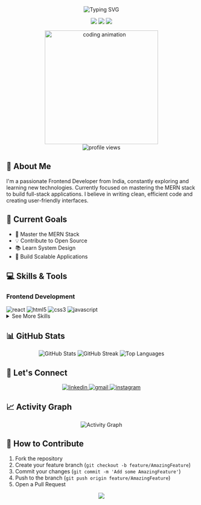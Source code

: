 <div align="center">
  <img src="https://readme-typing-svg.demolab.com?font=Fira+Code&weight=600&size=28&duration=4000&pause=1000&color=2F81F7&center=true&vCenter=true&random=false&width=435&lines=Hi+%F0%9F%91%8B%2C+I'm+Pradyumna;Frontend+Developer;MERN+Stack+Enthusiast" alt="Typing SVG" />

  <p align="center">
    <img src="https://img.shields.io/badge/Focus-Frontend%20Development-dodgerblue?style=for-the-badge" />
    <img src="https://img.shields.io/badge/Lives-India-success?style=for-the-badge" />
    <img src="https://img.shields.io/badge/Learning-MERN%20Stack-blueviolet?style=for-the-badge" />
  </p>
</div>

<div align="center">
  <img src="https://i.giphy.com/media/v1.Y2lkPTc5MGI3NjExZDh4b2R5bzN0YzFqeTVuamg5cXdjcTNrd3J6NzM4aDd6eTFuM2hjayZlcD12MV9pbnRlcm5hbF9naWZfYnlfaWQmY3Q9Zw/bGgsc5mWoryfgKBx1u/giphy.gif" width="300px" alt="coding animation"/>
</div>

<div align="center">
  <img src="https://komarev.com/ghpvc/?username=pradyumn8&label=Profile%20Views&color=0e75b6&style=flat" alt="profile views" />
</div>

## 🚀 About Me
<p>
I'm a passionate Frontend Developer from India, constantly exploring and learning new technologies. Currently focused on mastering the MERN stack to build full-stack applications. I believe in writing clean, efficient code and creating user-friendly interfaces.
</p>

## 🎯 Current Goals
- 🌱 Master the MERN Stack
- 💡 Contribute to Open Source
- 📚 Learn System Design
- 🚀 Build Scalable Applications

## 💻 Skills & Tools

### Frontend Development
<div align="left">
  <img src="https://img.shields.io/badge/React-20232A?style=for-the-badge&logo=react&logoColor=61DAFB" alt="react" />
  <img src="https://img.shields.io/badge/HTML5-E34F26?style=for-the-badge&logo=html5&logoColor=white" alt="html5" />
  <img src="https://img.shields.io/badge/CSS3-1572B6?style=for-the-badge&logo=css3&logoColor=white" alt="css3" />
  <img src="https://img.shields.io/badge/JavaScript-F7DF1E?style=for-the-badge&logo=javascript&logoColor=black" alt="javascript" />
</div>

<details>
<summary>See More Skills</summary>

### Programming Languages
<div align="left">
  <img src="https://img.shields.io/badge/C%23-239120?style=for-the-badge&logo=c-sharp&logoColor=white" alt="csharp" />
</div>

### Currently Learning
<div align="left">
  <img src="https://img.shields.io/badge/MongoDB-4EA94B?style=for-the-badge&logo=mongodb&logoColor=white" alt="mongodb" />
  <img src="https://img.shields.io/badge/Express.js-404D59?style=for-the-badge" alt="express" />
  <img src="https://img.shields.io/badge/Node.js-43853D?style=for-the-badge&logo=node.js&logoColor=white" alt="nodejs" />
</div>

### Development Tools
<div align="left">
  <img src="https://img.shields.io/badge/VSCode-0078D4?style=for-the-badge&logo=visual%20studio%20code&logoColor=white" alt="vscode" />
  <img src="https://img.shields.io/badge/GIT-E44C30?style=for-the-badge&logo=git&logoColor=white" alt="git" />
  <img src="https://img.shields.io/badge/GitHub-100000?style=for-the-badge&logo=github&logoColor=white" alt="github" />
</div>
</details>

## 📊 GitHub Stats
<div align="center">
  <img src="https://github-readme-stats.vercel.app/api?username=pradyumn8&show_icons=true&theme=react&hide_border=true&count_private=true" alt="GitHub Stats" />
  <img src="https://github-readme-streak-stats.herokuapp.com/?user=pradyumn8&theme=react&hide_border=true" alt="GitHub Streak" />
  <img src="https://github-readme-stats.vercel.app/api/top-langs/?username=pradyumn8&layout=compact&theme=react&hide_border=true" alt="Top Languages" />
</div>

## 🤝 Let's Connect
<p align="center">
  <a href="https://www.linkedin.com/in/pradyumna-web-developer/" target="_blank">
    <img src="https://img.shields.io/badge/LinkedIn-0077B5?style=for-the-badge&logo=linkedin&logoColor=white" alt="linkedin" />
  </a>
  <a href="mailto:pradyumnv8@gmail.com">
    <img src="https://img.shields.io/badge/Gmail-D14836?style=for-the-badge&logo=gmail&logoColor=white" alt="gmail" />
  </a>
  <a href="https://instagram.com/firebrand121" target="_blank">
    <img src="https://img.shields.io/badge/Instagram-E4405F?style=for-the-badge&logo=instagram&logoColor=white" alt="instagram" />
  </a>
</p>

## 📈 Activity Graph
<div align="center">
  <img src="https://github-readme-activity-graph.vercel.app/graph?username=pradyumn8&theme=react-dark&hide_border=true" alt="Activity Graph" />
</div>

## 🤝 How to Contribute
1. Fork the repository
2. Create your feature branch (`git checkout -b feature/AmazingFeature`)
3. Commit your changes (`git commit -m 'Add some AmazingFeature'`)
4. Push to the branch (`git push origin feature/AmazingFeature`)
5. Open a Pull Request

<div align="center">
  <img src="https://capsule-render.vercel.app/api?type=waving&color=gradient&height=100&section=footer" />
</div>
